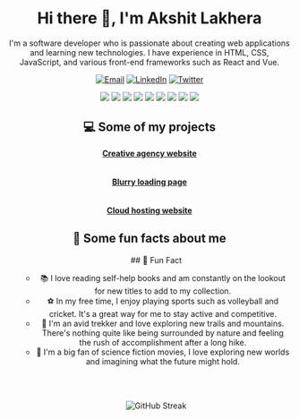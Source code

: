 
<!-- Introduction -->
<h1 align="center">Hi there 👋, I'm Akshit Lakhera</h1>
<p align="center">I'm a software developer who is passionate about creating web applications and learning new technologies. I have experience in HTML, CSS, JavaScript, and various front-end frameworks such as React and Vue.</p>

<!-- Social media badges -->
<p align="center">
  <a href="mailto:akshitlakhera14@gmail.com"><img alt="Email" src="https://img.shields.io/badge/-Email-FF4500?style=flat&logo=Gmail&logoColor=white"></a>
  <a href="https://www.linkedin.com/in/akshit-lakhera-798655206/"><img alt="LinkedIn" src="https://img.shields.io/badge/-LinkedIn-0077B5?style=flat&logo=Linkedin&logoColor=white"></a>
  <a href="https://twitter.com/AkshitLakhera"><img alt="Twitter" src="https://img.shields.io/badge/-Twitter-1DA1F2?style=flat&logo=Twitter&logoColor=white"></a>
</p>


<!-- Languages and tools -->
<p align="center">
  <img src="https://img.shields.io/badge/-HTML-E34F26?style=flat&logo=html5&logoColor=white">
  <img src="https://img.shields.io/badge/-CSS-1572B6?style=flat&logo=css3&logoColor=white">
  <img src="https://img.shields.io/badge/-JavaScript-F7DF1E?style=flat&logo=javascript&logoColor=black">
 <img src="https://img.shields.io/badge/-React-61DAFB?style=flat&logo=react&logoColor=black">
  <img src="https://img.shields.io/badge/-Vue-4FC08D?style=flat&logo=vue.js&logoColor=white">
  <img src="https://img.shields.io/badge/-Node.js-339933?style=flat&logo=node.js&logoColor=white">
  <img src="https://img.shields.io/badge/-Express.js-000000?style=flat&logo=express&logoColor=white">
  <img src="https://img.shields.io/badge/-MongoDB-47A248?style=flat&logo=mongodb&logoColor=white">
  <img src="https://img.shields.io/badge/-Git-F05032?style=flat&logo=git&logoColor=white">
</p>

<!-- Projects -->
<h2 align="center">💻 Some of my projects</h2>
<p align="center">
  <a href="https://design-agency-website.vercel.app/"><b>Creative agency website</b></a><br><br><br>
  <a href="https://blurry-landing-page.vercel.app/"><b>Blurry loading page</b></a><br><br><br>
  <a href="https://design-agency-website-wpdg.vercel.app/"><b>Cloud hosting website</b></a><br>
</p>

<!-- Fun facts -->
<h2 align="center">🎉 Some fun facts about me</h2>
<ul align="center">
## 🎉 Fun Fact

- 📚 I love reading self-help books and am constantly on the lookout for new titles to add to my collection.
- ⚽ In my free time, I enjoy playing sports such as volleyball and cricket. It's a great way for me to stay active and competitive.
- 🌲 I'm an avid trekker and love exploring new trails and mountains. There's nothing quite like being surrounded by nature and feeling the rush of accomplishment after a long hike.
- 🚀 I'm a big fan of science fiction movies, I love exploring new worlds and imagining what the future might hold.

<br><br>
<!-- GitHub Streak -->
<p align="center">
  <img src="https://github-readme-streak-stats.herokuapp.com/?user=AkshitLakhera&theme=dark" alt="GitHub Streak">
</p>

